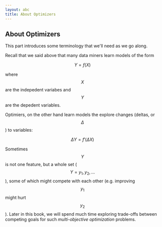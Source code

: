 ```yaml
---
layout: abc
title: About Optimizers
---
```



## About Optimizers

This part introduces some terminology that we'll need as we go along.


Recall that we said above
that many data miners learn models of the form

$$
Y = f(X)
$$

where $$X$$ are the indepedent variabes and $$Y$$ are the depedent variables.

Optimiers, on the other hand
learn models the explore changes (deltas, or $$\Delta$$) to variables:

$$
{\Delta}Y = f'({\Delta}X)
$$

Sometimes $$Y$$ is not one feature, but a whole set ($$Y=y_1,y_2,...$$),
some of which might compete with each other
(e.g. improving $$y_1$$
might hurt $$y_2$$). 
Later in this book, we will spend much time
exploring trade-offs between
competing goals for such _multi-objective optimization_ problems.




